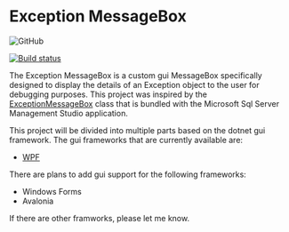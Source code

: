 Exception MessageBox
===================

![GitHub](https://img.shields.io/github/license/rmboggs/ExceptionMessageBox)

[![Build status](https://ci.appveyor.com/api/projects/status/oqvdka2ma51ytiny?svg=true)](https://ci.appveyor.com/project/rmboggs/exceptionmessagebox)

The Exception MessageBox is a custom gui MessageBox specifically designed to display the details
of an Exception object to the user for debugging purposes.  This project was inspired by the
[ExceptionMessageBox](https://docs.microsoft.com/en-us/dotnet/api/microsoft.sqlserver.messagebox.exceptionmessagebox?view=sqlserver-2016)
class that is bundled with the Microsoft Sql Server Management Studio application.

This project will be divided into multiple parts based on the dotnet gui framework. The gui
frameworks that are currently available are:

* [WPF](https://github.com/rmboggs/ExceptionMessageBox/tree/main/Source/WpfExceptionMessageBox)

There are plans to add gui support for the following frameworks:

* Windows Forms
* Avalonia

If there are other framworks, please let me know.
